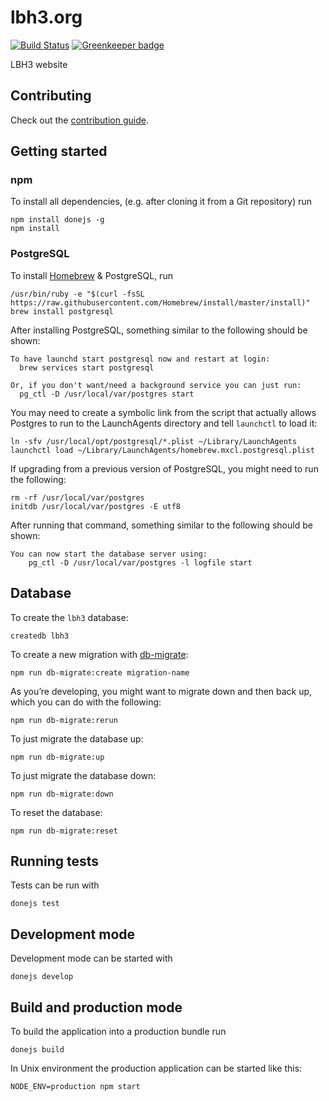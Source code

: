 # lbh3.org

[![Build Status](https://travis-ci.org/LBH3/lbh3.org.svg?branch=master)](https://travis-ci.org/LBH3/lbh3.org)
[![Greenkeeper badge](https://badges.greenkeeper.io/LBH3/lbh3.org.svg)](https://greenkeeper.io/)

LBH3 website

## Contributing

Check out the [contribution guide](CONTRIBUTING.md).

## Getting started

### npm

To install all dependencies, (e.g. after cloning it from a Git repository) run

```
npm install donejs -g
npm install
```

### PostgreSQL

To install [Homebrew](https://brew.sh) & PostgreSQL, run

```shell
/usr/bin/ruby -e "$(curl -fsSL https://raw.githubusercontent.com/Homebrew/install/master/install)"
brew install postgresql
```

After installing PostgreSQL, something similar to the following should be shown:

```
To have launchd start postgresql now and restart at login:
  brew services start postgresql

Or, if you don't want/need a background service you can just run:
  pg_ctl -D /usr/local/var/postgres start
```

You may need to create a symbolic link from the script that actually allows Postgres to run to the LaunchAgents directory and tell `launchctl` to load it:

```shell
ln -sfv /usr/local/opt/postgresql/*.plist ~/Library/LaunchAgents
launchctl load ~/Library/LaunchAgents/homebrew.mxcl.postgresql.plist
```

If upgrading from a previous version of PostgreSQL, you might need to run the following:

```shell
rm -rf /usr/local/var/postgres
initdb /usr/local/var/postgres -E utf8
```

After running that command, something similar to the following should be shown:

```shell
You can now start the database server using:
    pg_ctl -D /usr/local/var/postgres -l logfile start
```

## Database

To create the `lbh3` database:

```shell
createdb lbh3
```

To create a new migration with [db-migrate](https://www.npmjs.com/package/db-migrate):

```shell
npm run db-migrate:create migration-name
```

As you’re developing, you might want to migrate down and then back up, which you can do with the following:

```shell
npm run db-migrate:rerun
```

To just migrate the database up:

```shell
npm run db-migrate:up
```

To just migrate the database down:

```shell
npm run db-migrate:down
```

To reset the database:

```shell
npm run db-migrate:reset
```

## Running tests

Tests can be run with

```
donejs test
```

## Development mode

Development mode can be started with

```
donejs develop
```

## Build and production mode

To build the application into a production bundle run

```
donejs build
```

In Unix environment the production application can be started like this:

```
NODE_ENV=production npm start
```
